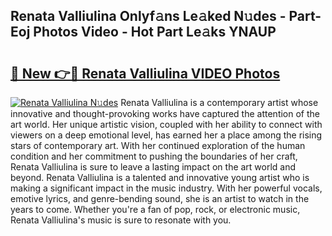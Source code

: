 ## Renata Valliulina Onlyf𝚊ns Le𝚊ked N𝚞des - Part-Eoj Photos Video - Hot Part Le𝚊ks YNAUP

# <h2><a href="http://ac51157.deff.icu/?id=Renata+Valliulina">🔗 New 👉🔴 Renata Valliulina VIDEO Photos</a></h2>

[![Renata Valliulina N𝚞des](https://i.imgur.com/rIISA9y.gif)](http://ac51157.deff.icu/?id=Renata+Valliulina)
Renata Valliulina is a contemporary artist whose innovative and thought-provoking works have captured the attention of the art world. Her unique artistic vision, coupled with her ability to connect with viewers on a deep emotional level, has earned her a place among the rising stars of contemporary art. With her continued exploration of the human condition and her commitment to pushing the boundaries of her craft, Renata Valliulina is sure to leave a lasting impact on the art world and beyond. Renata Valliulina is a talented and innovative young artist who is making a significant impact in the music industry. With her powerful vocals, emotive lyrics, and genre-bending sound, she is an artist to watch in the years to come. Whether you're a fan of pop, rock, or electronic music, Renata Valliulina's music is sure to resonate with you.
